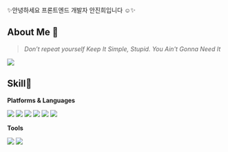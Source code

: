 

<p>✨안녕하세요 프론트엔드 개발자 안진희입니다 ☺️✨</p>

## About Me 👻
> <p><i>Don’t repeat yourself Keep It Simple, Stupid. You Ain't Gonna Need It</i></p>
<a harf="https://anggom.notion.site/JINI-Cool-and-Fun-f556431bd9e34d68b86a06a22d2a3f4a"><img src="https://img.shields.io/badge/Notion-000000?style=flat-square&logo=Notion&logoColor=white" style="display:inline-block"/></a>



<h2>Skill💪</h2>


<p><b>Platforms & Languages</b></p>

  <img src="https://img.shields.io/badge/React-61DAFB?style=flat-square&logo=React&logoColor=black" style="display:inline-block"/> <img src="https://img.shields.io/badge/Redux-764ABC?style=flat-square&amp;logo=Redux&amp;logoColor=white" style="display:inline-block"> <img src="https://img.shields.io/badge/HTML5-e74c3c?style=flat-square&amp;logo=HTML5&amp;logoColor=white" style="display:inline-block"> <img src="https://img.shields.io/badge/CSS3-0A84FF?style=flat-square&amp;logo=CSS3&amp;logoColor=white" style="display:inline-block"> <img src="https://img.shields.io/badge/SCSS-fd79a8?style=flat-square&amp;logo=Sass&amp;logoColor=white" style="display:inline-block"> <img src="https://img.shields.io/badge/styled%2Dcomponents-DB7093?style=flat-square&amp;logo=styled%2Dcomponents&amp;logoColor=white" style="display:inline-block">



<p><b>Tools</b></p>

<img src="https://img.shields.io/badge/Firebase-FFCA28?style=flat-square&logo=Firebase&logoColor=black" style="display:inline-block"/> <img src="https://img.shields.io/badge/GitHub-181717?style=flat-square&logo=GitHub&logoColor=white" style="display:inline-block"/>










